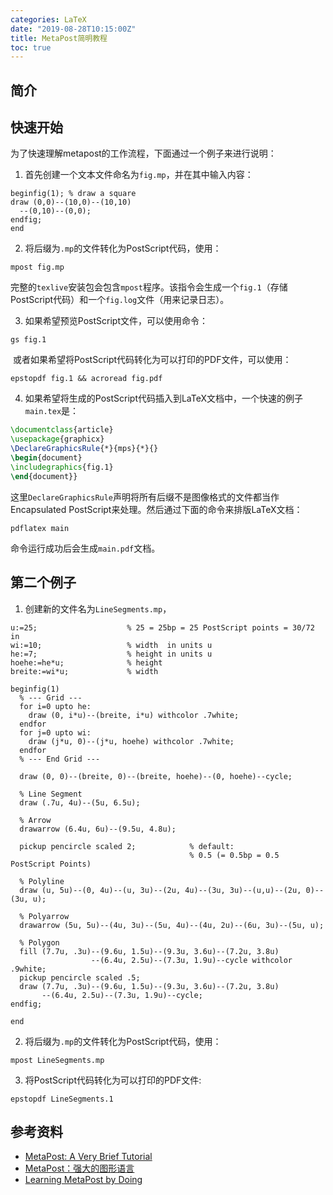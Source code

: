 ```yaml
---
categories: LaTeX
date: "2019-08-28T10:15:00Z"
title: MetaPost简明教程
toc: true
---
```


## 简介

## 快速开始

为了快速理解metapost的工作流程，下面通过一个例子来进行说明：

1. 首先创建一个文本文件命名为``fig.mp``，并在其中输入内容：

```metapost
beginfig(1); % draw a square
draw (0,0)--(10,0)--(10,10)
  --(0,10)--(0,0);
endfig;
end
```

2. 将后缀为``.mp``的文件转化为PostScript代码，使用：

```
mpost fig.mp
```

​		完整的``texlive``安装包会包含``mpost``程序。该指令会生成一个``fig.1``（存储PostScript代码）和一个``fig.log``文件（用来记录日志）。

3. 如果希望预览PostScript文件，可以使用命令：

```
gs fig.1
```

​		或者如果希望将PostScript代码转化为可以打印的PDF文件，可以使用：

```
epstopdf fig.1 && acroread fig.pdf
```

4. 如果希望将生成的PostScript代码插入到LaTeX文档中，一个快速的例子``main.tex``是：

```latex
\documentclass{article}
\usepackage{graphicx}
\DeclareGraphicsRule{*}{mps}{*}{}
\begin{document}
\includegraphics{fig.1}
\end{document}}
```

这里``DeclareGraphicsRule``声明将所有后缀不是图像格式的文件都当作Encapsulated PostScript来处理。然后通过下面的命令来排版LaTeX文档：

```
pdflatex main
```

命令运行成功后会生成``main.pdf``文档。

## 第二个例子

1. 创建新的文件名为``LineSegments.mp``，

```metapost
u:=25;                    % 25 = 25bp = 25 PostScript points = 30/72 in
wi:=10;                   % width  in units u   
he:=7;                    % height in units u
hoehe:=he*u;              % height
breite:=wi*u;             % width

beginfig(1)
  % --- Grid ---
  for i=0 upto he:
    draw (0, i*u)--(breite, i*u) withcolor .7white;
  endfor
  for j=0 upto wi:
    draw (j*u, 0)--(j*u, hoehe) withcolor .7white;
  endfor
  % --- End Grid ---
  
  draw (0, 0)--(breite, 0)--(breite, hoehe)--(0, hoehe)--cycle;
  
  % Line Segment
  draw (.7u, 4u)--(5u, 6.5u);
  
  % Arrow
  drawarrow (6.4u, 6u)--(9.5u, 4.8u);
  
  pickup pencircle scaled 2;            % default: 
                                        % 0.5 (= 0.5bp = 0.5 PostScript Points)

  % Polyline  
  draw (u, 5u)--(0, 4u)--(u, 3u)--(2u, 4u)--(3u, 3u)--(u,u)--(2u, 0)--(3u, u);

  % Polyarrow  
  drawarrow (5u, 5u)--(4u, 3u)--(5u, 4u)--(4u, 2u)--(6u, 3u)--(5u, u);
  
  % Polygon
  fill (7.7u, .3u)--(9.6u, 1.5u)--(9.3u, 3.6u)--(7.2u, 3.8u)
                  --(6.4u, 2.5u)--(7.3u, 1.9u)--cycle withcolor .9white;  
  pickup pencircle scaled .5;
  draw (7.7u, .3u)--(9.6u, 1.5u)--(9.3u, 3.6u)--(7.2u, 3.8u)
       --(6.4u, 2.5u)--(7.3u, 1.9u)--cycle;    
endfig;

end
```

2. 将后缀为``.mp``的文件转化为PostScript代码，使用：

```
mpost LineSegments.mp
```

3. 将PostScript代码转化为可以打印的PDF文件:

```
epstopdf LineSegments.1
```



## 参考资料

* [MetaPost: A Very Brief Tutorial](http://www.ursoswald.ch/metapost/tutorial.html)
* [MetaPost：强大的图形语言](http://www.ctex.org/documents/shredder/metapost.html)
* [Learning MetaPost by Doing](https://staff.science.uva.nl/a.j.p.heck/Courses/mptut.pdf)
